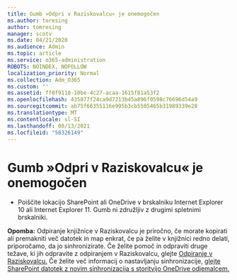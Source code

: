 ```yaml
---
title: Gumb »Odpri v Raziskovalcu« je onemogočen
ms.author: toresing
author: tomresing
manager: scotv
ms.date: 04/21/2020
ms.audience: Admin
ms.topic: article
ms.service: o365-administration
ROBOTS: NOINDEX, NOFOLLOW
localization_priority: Normal
ms.collection: Adm_O365
ms.custom: ''
ms.assetid: ff0f9110-10be-4c27-acaa-1615f81a53f2
ms.openlocfilehash: 435877f24ca9d7213b45a896f0598c76696d54a9
ms.sourcegitcommit: ab75f66355116e995b3cb5505465b31989339e28
ms.translationtype: MT
ms.contentlocale: sl-SI
ms.lasthandoff: 08/13/2021
ms.locfileid: "58326149"
---
```

# <a name="the-open-with-explorer-button-is-disabled"></a>Gumb »Odpri v Raziskovalcu« je onemogočen

- Poiščite lokacijo SharePoint ali OneDrive v brskalniku Internet Explorer 10 ali Internet Explorer 11. Gumb ni združljiv z drugimi spletnimi brskalniki.
    
**Opomba:** Odpiranje knjižnice v Raziskovalcu je priročno, če morate kopirati ali premakniti več datotek in map enkrat, če pa želite v knjižnici redno delati, priporočamo, da jo sinhronizirate. Če želite pomoč in odpraviti druge težave, ki jih odpravite z odpiranjem v Raziskovalcu, glejte [Odpiranje v Raziskovalcu.](https://go.microsoft.com/fwlink/?linkid=871665) Če želite več informacij o nastavljanju sinhronizacije, [glejte SharePoint datotek z novim sinhronizacija s storitvijo OneDrive odjemalcem.](https://go.microsoft.com/fwlink/?linkid=871666) 
  

